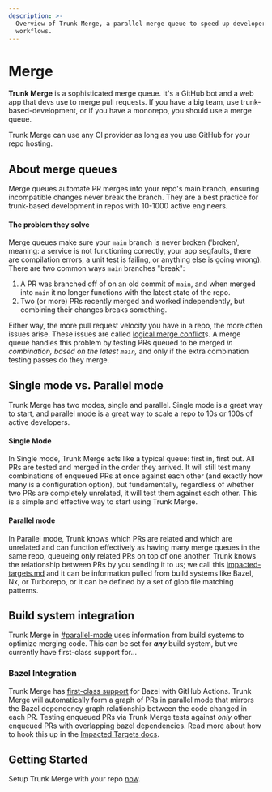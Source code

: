 ```yaml
---
description: >-
  Overview of Trunk Merge, a parallel merge queue to speed up developer
  workflows.
---
```


# Merge

**Trunk Merge** is a sophisticated merge queue. It's a GitHub bot and a web app that devs use to merge pull requests. If you have a big team, use trunk-based-development, or if you have a monorepo, you should use a merge queue.

Trunk Merge can use any CI provider as long as you use GitHub for your repo hosting.

## About merge queues

Merge queues automate PR merges into your repo's main branch, ensuring incompatible changes never break the branch. They are a best practice for trunk-based development in repos with 10-1000 active engineers.

#### The problem they solve

Merge queues make sure your `main` branch is never broken ('broken', meaning: a service is not functioning correctly, your app segfaults, there are compilation errors, a unit test is failing, or anything else is going wrong).\
There are two common ways `main` branches "break":

1. A PR was branched off of on an old commit of `main`, and when merged into `main` it no longer functions with the latest state of the repo.
2. Two (or more) PRs recently merged and worked independently, but combining their changes breaks something.

Either way, the more pull request velocity you have in a repo, the more often issues arise. These issues are called [logical merge conflict](https://trunk.io/blog/what-is-a-logical-merge-conflict)s. A merge queue handles this problem by testing PRs queued to be merged _in combination, based on the latest `main`,_ and only if the extra combination testing passes do they merge.

## Single mode vs. Parallel mode

Trunk Merge has two modes, single and parallel. Single mode is a great way to start, and parallel mode is a great way to scale a repo to 10s or 100s of active developers.

#### Single Mode

In Single mode, Trunk Merge acts like a typical queue: first in, first out. All PRs are tested and merged in the order they arrived. It will still test many combinations of enqueued PRs at once against each other (and exactly how many is a configuration option), but fundamentally, regardless of whether two PRs are completely unrelated, it will test them against each other. This is a simple and effective way to start using Trunk Merge.

#### Parallel mode

In Parallel mode, Trunk knows which PRs are related and which are unrelated and can function effectively as having many merge queues in the same repo, queueing only related PRs on top of one another. Trunk knows the relationship between PRs by you sending it to us; we call this [impacted-targets.md](./set-up-trunk-merge/impacted-targets.md "mention") and it can be information pulled from build systems like Bazel, Nx, or Turborepo, or it can be defined by a set of glob file matching patterns.

## Build system integration

Trunk Merge in [#parallel-mode](./#parallel-mode "mention") uses information from build systems to optimize merging code. This can be set for _**any**_ build system, but we currently have first-class support for...

### Bazel Integration

Trunk Merge has [first-class support](https://github.com/trunk-io/merge-action) for Bazel with GitHub Actions. Trunk Merge will automatically form a graph of PRs in parallel mode that mirrors the Bazel dependency graph relationship between the code changed in each PR. Testing enqueued PRs via Trunk Merge tests against _only_ other enqueued PRs with overlapping bazel dependencies. Read more about how to hook this up in the [Impacted Targets docs](./set-up-trunk-merge/impacted-targets.md).

## Getting Started

Setup Trunk Merge with your repo [now](set-up-trunk-merge.md).
